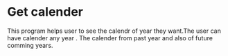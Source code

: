 # Get calender
This program helps user to see the calendr of year they want.The user can have calender any year .
The calender from past year and also of future comming years.
